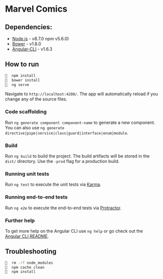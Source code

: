 # Marvel Comics

## Dependencies:

* [Node.js](http://nodejs.org/) - v8.7.0 npm v5.6.0)
* [Bower](http://bower.io/) - v1.8.0
* [Angular-CLI](https://github.com/angular/angular-cli) - v1.6.3

## How to run

```sh
🌹  npm install
🌹  bower install
🌹  ng serve
```

Navigate to `http://localhost:4200/`. The app will automatically reload if you change any of the source files.

### Code scaffolding

Run `ng generate component component-name` to generate a new component. You can also use `ng generate directive|pipe|service|class|guard|interface|enum|module`.

### Build

Run `ng build` to build the project. The build artifacts will be stored in the `dist/` directory. Use the `-prod` flag for a production build.

### Running unit tests

Run `ng test` to execute the unit tests via [Karma](https://karma-runner.github.io).

### Running end-to-end tests

Run `ng e2e` to execute the end-to-end tests via [Protractor](http://www.protractortest.org/).

### Further help

To get more help on the Angular CLI use `ng help` or go check out the [Angular CLI README](https://github.com/angular/angular-cli/blob/master/README.md).

## Troubleshooting

```sh
🌹  rm -rf node_modules
🌹  npm cache clean
🌹  npm install
```
